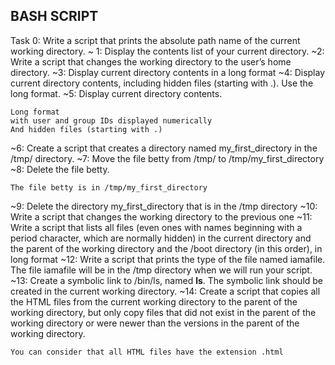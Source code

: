 ## BASH SCRIPT 

Task 0: Write a script that prints the absolute path name of the current working directory.
~ 1: Display the contents list of your current directory.
~2: Write a script that changes the working directory to the user’s home directory.
~3: Display current directory contents in a long format
~4: Display current directory contents, including hidden files (starting with .). Use the long format.
~5: Display current directory contents.

	Long format
	with user and group IDs displayed numerically
	And hidden files (starting with .)
~6: Create a script that creates a directory named my_first_directory in the /tmp/ directory.
~7: Move the file betty from /tmp/ to /tmp/my_first_directory
~8: Delete the file betty.

	The file betty is in /tmp/my_first_directory
~9: Delete the directory my_first_directory that is in the /tmp directory
~10: Write a script that changes the working directory to the previous one
~11: Write a script that lists all files (even ones with names beginning with a period character, which are normally hidden) in the current directory and the parent of the working directory and the /boot directory (in this order), in long format
~12: Write a script that prints the type of the file named iamafile. The file iamafile will be in the /tmp directory when we will run your script.
~13: Create a symbolic link to /bin/ls, named __ls__. The symbolic link should be created in the current working directory.
~14: Create a script that copies all the HTML files from the current working directory to the parent of the working directory, but only copy files that did not exist in the parent of the working directory or were newer than the versions in the parent of the working directory.

	You can consider that all HTML files have the extension .html
